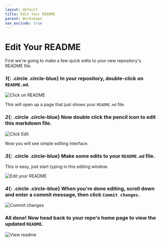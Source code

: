 ```yaml
---
layout: default
title: Edit Your README
parent: Workshops
nav_exclude: true
---
```

# Edit Your README
First we're going to make a few quick edits to your new repository's README file.  

### *1*{: .circle .circle-blue} In your repository, double-click on `README.md`.  


![Click on README](../img/readme1.png)  

This will open up a page that just shows your `README.md` file.

### *2*{: .circle .circle-blue} Now double click the pencil icon to edit this markdown file.  


![Click Edit](../img/readme2.png)    

Now you will see simple editing interface.

### *3*{: .circle .circle-blue} Make some edits to your `README.md` file.  
This is easy, just start typing in this editing window.

![Edit your README](../img/readme3.png)

### *4*{: .circle .circle-blue} When you're done editing, scroll down and enter a commit   message, then click `Commit changes`.  


![Commit changes](../img/readme4.png)

### All done! Now head back to your repo's home page to view the updated `README`.  


![View readme](../img/readme5.png)

